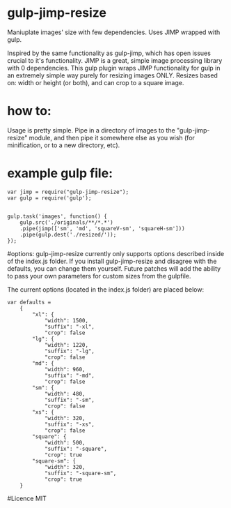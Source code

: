 # gulp-jimp-resize
Maniuplate images' size with few dependencies. Uses JIMP wrapped with gulp.

Inspired by the same functionality as gulp-jimp, which has open issues crucial to it's functionality. JIMP is a great, simple image processing library with 0 dependencies. This gulp plugin wraps JIMP functionality for gulp in an extremely simple way purely for resizing images ONLY. Resizes based on: width or height (or both), and can crop to a square image.

# how to:
Usage is pretty simple. Pipe in a directory of images to the "gulp-jimp-resize" module, and then pipe it somewhere else as you wish (for minification, or to a new directory, etc).

# example gulp file:
```
var jimp = require("gulp-jimp-resize");
var gulp = require('gulp');


gulp.task('images', function() {
	gulp.src('./originals/**/*.*')
	.pipe(jimp(['sm', 'md', 'squareV-sm', 'squareH-sm']))
	.pipe(gulp.dest('./resized/'));
});
```

#options:
gulp-jimp-resize currently only supports options described inside of the index.js folder. If you install gulp-jimp-resize and disagree with the defaults, you can change them yourself. Future patches will add the ability to pass your own parameters for custom sizes from the gulpfile. 

The current options (located in the index.js folder) are placed below:
```
var defaults =
	{
		"xl": {
			"width": 1500,
			"suffix": "-xl",
			"crop": false
		"lg": {
			"width": 1220,
			"suffix": "-lg",
			"crop": false
		"md": {
			"width": 960,
			"suffix": "-md",
			"crop": false
		"sm": {
			"width": 480,
			"suffix": "-sm",
			"crop": false
		"xs": {
			"width": 320,
			"suffix": "-xs",
			"crop": false
		"square": {
			"width": 500,
			"suffix": "-square",
			"crop": true
		"square-sm": {
			"width": 320,
			"suffix": "-square-sm",
			"crop": true
	}
```


#Licence
MIT
